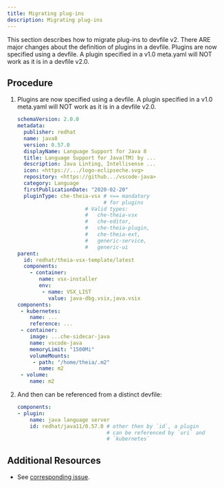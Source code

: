 ```yaml
---
title: Migrating plug-ins
description: Migrating plug-ins
---
```


This section describes how to migrate plug-ins to devfile v2. There ARE
major changes about the definition of plugins in a devfile. Plugins are
now specified using a devfile. A plugin specified in a v1.0 meta.yaml
will NOT work as it is in a devfile v2.0.

## Procedure

1. Plugins are now specified using a devfile. A plugin specified in a
    v1.0 meta.yaml will NOT work as it is in a devfile v2.0.

    ```yaml {% title="v2.0 java8.yaml" filename="devfile.yaml" %}
    schemaVersion: 2.0.0
    metadata:
      publisher: redhat
      name: java8
      version: 0.57.0
      displayName: Language Support for Java 8
      title: Language Support for Java(TM) by ...
      description: Java Linting, Intellisense ...
      icon: <https://.../logo-eclipseche.svg>
      repository: <https://github.../vscode-java>
      category: Language
      firstPublicationDate: "2020-02-20"
      pluginType: che-theia-vsx # <== mandatory
                                # for plugins
                          # Valid types:
                          #   che-theia-vsx
                          #   che-editor,
                          #   che-theia-plugin,
                          #   che-theia-ext,
                          #   generic-service,
                          #   generic-ui
    parent:
      id: redhat/theia-vsx-template/latest
      components:
        - container:
           name: vsx-installer
           env:
            - name: VSX_LIST
              value: java-dbg.vsix,java.vsix
    components:
     - kubernetes:
        name: ...
        reference: ...
     - container:
        image: ...che-sidecar-java
        name: vscode-java
        memoryLimit: "1500Mi"
        volumeMounts:
         - path: "/home/theia/.m2"
           name: m2
     - volume:
        name: m2
    ```

2. And then can be referenced from a distinct devfile:

    ```yaml {% title="v2.0 devfile.yaml" filename="devfile.yaml" %}
    components:
    - plugin:
        name: java language server
        id: redhat/java11/0.57.0 # other then by `id`, a plugin
                                 # can be referenced by `uri` and
                                 # `kubernetes`
    ```

## Additional Resources

- See [corresponding
    issue](https://github.com/che-incubator/devworkspace-api/issues/31).
